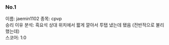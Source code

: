 ### No.1<br>
이름: jaemin1102
종목: cpvp <br>
승리 이유 분석: 흑요석 상대 위치에서 짧게 깔아서 투탭 냈는데 됐음 (전반적으로 불리했는데)<br>
스코어: 1:0 <br>